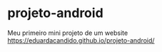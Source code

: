 # projeto-android
Meu primeiro mini projeto de um website
https://eduardacandido.github.io/projeto-android/
